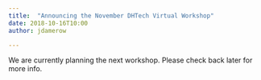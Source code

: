 ```yaml
---
title:  "Announcing the November DHTech Virtual Workshop"
date: 2018-10-16T10:00
author: jdamerow

---
```


We are currently planning the next workshop. Please check back later for more info.

